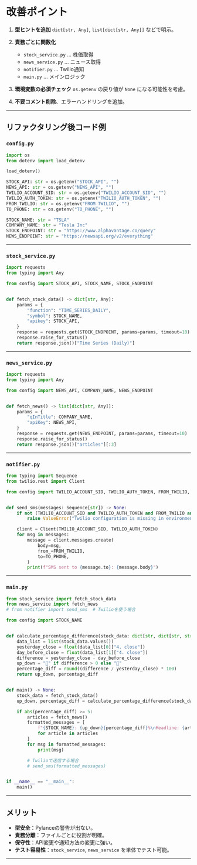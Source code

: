 # 改善ポイント

1. **型ヒントを追加**
   `dict[str, Any]`, `list[dict[str, Any]]` などで明示。
2. **責務ごとに関数化**

   * `stock_service.py` … 株価取得
   * `news_service.py` … ニュース取得
   * `notifier.py` … Twilio通知
   * `main.py` … メインロジック
3. **環境変数の必須チェック**
   `os.getenv` の戻り値が `None` になる可能性を考慮。
4. **不要コメント削除**、エラーハンドリングを追加。

---

## リファクタリング後コード例

### `config.py`

```python
import os
from dotenv import load_dotenv

load_dotenv()

STOCK_API: str = os.getenv("STOCK_API", "")
NEWS_API: str = os.getenv("NEWS_API", "")
TWILIO_ACCOUNT_SID: str = os.getenv("TWILIO_ACCOUNT_SID", "")
TWILIO_AUTH_TOKEN: str = os.getenv("TWILIO_AUTH_TOKEN", "")
FROM_TWILIO: str = os.getenv("FROM_TWILIO", "")
TO_PHONE: str = os.getenv("TO_PHONE", "")

STOCK_NAME: str = "TSLA"
COMPANY_NAME: str = "Tesla Inc"
STOCK_ENDPOINT: str = "https://www.alphavantage.co/query"
NEWS_ENDPOINT: str = "https://newsapi.org/v2/everything"
```

---

### `stock_service.py`

```python
import requests
from typing import Any

from config import STOCK_API, STOCK_NAME, STOCK_ENDPOINT


def fetch_stock_data() -> dict[str, Any]:
    params = {
        "function": "TIME_SERIES_DAILY",
        "symbol": STOCK_NAME,
        "apikey": STOCK_API,
    }
    response = requests.get(STOCK_ENDPOINT, params=params, timeout=10)
    response.raise_for_status()
    return response.json()["Time Series (Daily)"]
```

---

### `news_service.py`

```python
import requests
from typing import Any

from config import NEWS_API, COMPANY_NAME, NEWS_ENDPOINT


def fetch_news() -> list[dict[str, Any]]:
    params = {
        "qInTitle": COMPANY_NAME,
        "apiKey": NEWS_API,
    }
    response = requests.get(NEWS_ENDPOINT, params=params, timeout=10)
    response.raise_for_status()
    return response.json()["articles"][:3]
```

---

### `notifier.py`

```python
from typing import Sequence
from twilio.rest import Client

from config import TWILIO_ACCOUNT_SID, TWILIO_AUTH_TOKEN, FROM_TWILIO, TO_PHONE


def send_sms(messages: Sequence[str]) -> None:
    if not (TWILIO_ACCOUNT_SID and TWILIO_AUTH_TOKEN and FROM_TWILIO and TO_PHONE):
        raise ValueError("Twilio configuration is missing in environment variables.")

    client = Client(TWILIO_ACCOUNT_SID, TWILIO_AUTH_TOKEN)
    for msg in messages:
        message = client.messages.create(
            body=msg,
            from_=FROM_TWILIO,
            to=TO_PHONE,
        )
        print(f"SMS sent to {message.to}: {message.body}")
```

---

### `main.py`

```python
from stock_service import fetch_stock_data
from news_service import fetch_news
# from notifier import send_sms  # Twilioを使う場合

from config import STOCK_NAME


def calculate_percentage_difference(stock_data: dict[str, dict[str, str]]) -> tuple[str, int]:
    data_list = list(stock_data.values())
    yesterday_close = float(data_list[0]["4. close"])
    day_before_close = float(data_list[1]["4. close"])
    difference = yesterday_close - day_before_close
    up_down = "🔺" if difference > 0 else "🔻"
    percentage_diff = round((difference / yesterday_close) * 100)
    return up_down, percentage_diff


def main() -> None:
    stock_data = fetch_stock_data()
    up_down, percentage_diff = calculate_percentage_difference(stock_data)

    if abs(percentage_diff) >= 5:
        articles = fetch_news()
        formatted_messages = [
            f"{STOCK_NAME}: {up_down}{percentage_diff}%\nHeadline: {article['title']}\nBrief: {article['description']}"
            for article in articles
        ]
        for msg in formatted_messages:
            print(msg)

        # Twilioで送信する場合
        # send_sms(formatted_messages)


if __name__ == "__main__":
    main()
```

---

## メリット

* **型安全**：Pylanceの警告が出ない。
* **責務分離**：ファイルごとに役割が明確。
* **保守性**：API変更や通知方法の変更に強い。
* **テスト容易性**：`stock_service`, `news_service` を単体でテスト可能。

---
